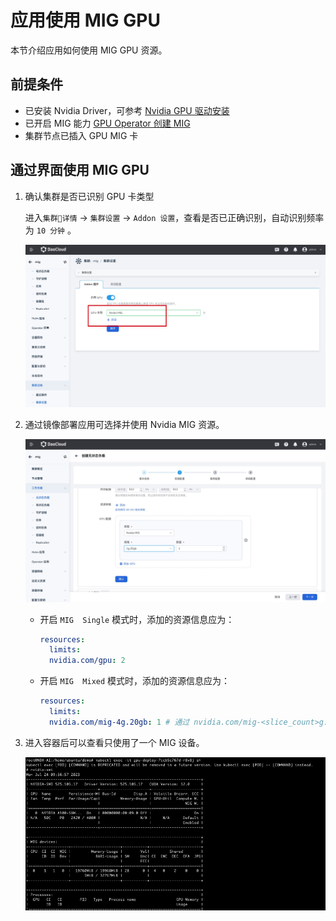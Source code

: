# 应用使用 MIG GPU

本节介绍应用如何使用 MIG GPU 资源。

## 前提条件

- 已安装 Nvidia Driver，可参考 [Nvidia GPU 驱动安装](driver.md)
- 已开启 MIG 能力 [GPU Operator 创建 MIG](create_mig.md)
- 集群节点已插入 GPU MIG 卡

## 通过界面使用 MIG GPU

1. 确认集群是否已识别 GPU 卡类型

    进入`集群详情` -> `集群设置` -> `Addon 设置`，查看是否已正确识别，自动识别频率为 `10 分钟` 。

    ![gpu](../../images/gpu_mig01.jpg)

2. 通过镜像部署应用可选择并使用 Nvidia MIG 资源。

   ![mig02](../../images/gpu_mig02.jpg)

   - 开启 `MIG  Single` 模式时，添加的资源信息应为：

       ```yaml
       resources:
         limits:
         nvidia.com/gpu: 2
       ```

   - 开启 `MIG  Mixed` 模式时，添加的资源信息应为：

        ```yaml
        resources:
          limits:
          nvidia.com/mig-4g.20gb: 1 # 通过 nvidia.com/mig-<slice_count>g.<memory_size>gb 的资源类型公开各个 MIG 设备
        ```

4. 进入容器后可以查看只使用了一个 MIG 设备。

    ![mig03](../../images/gpu_mig03.png)
